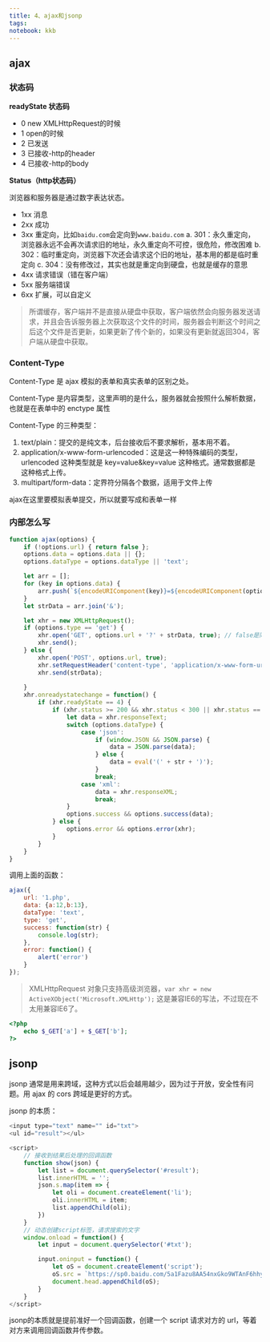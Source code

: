 ```yaml
---
title: 4、ajax和jsonp
tags: 
notebook: kkb
---
```


## ajax

### 状态码

**readyState 状态码**

- 0  new XMLHttpRequest的时候
- 1  open的时候
- 2  已发送
- 3  已接收-http的header
- 4  已接收-http的body

**Status（http状态码）**

浏览器和服务器是通过数字表达状态。

- 1xx  消息
- 2xx  成功
- 3xx  重定向，比如`baidu.com`会定向到`www.baidu.com`
    a. 301：永久重定向，浏览器永远不会再次请求旧的地址，永久重定向不可控，很危险，修改困难
    b. 302：临时重定向，浏览器下次还会请求这个旧的地址，基本用的都是临时重定向
    c. 304：没有修改过，其实也就是重定向到硬盘，也就是缓存的意思
- 4xx  请求错误（错在客户端）
- 5xx  服务端错误
- 6xx  扩展，可以自定义

> 所谓缓存，客户端并不是直接从硬盘中获取，客户端依然会向服务器发送请求，并且会告诉服务器上次获取这个文件的时间，服务器会判断这个时间之后这个文件是否更新，如果更新了传个新的，如果没有更新就返回304，客户端从硬盘中获取。

### Content-Type

Content-Type 是 ajax 模拟的表单和真实表单的区别之处。

Content-Type 是内容类型，这里声明的是什么，服务器就会按照什么解析数据，也就是在表单中的 enctype 属性

Content-Type 的三种类型：

1. text/plain：提交的是纯文本，后台接收后不要求解析，基本用不着。
2. application/x-www-form-urlencoded：这是这一种特殊编码的类型，urlencoded 这种类型就是 key=value&key=value 这种格式。通常数据都是这种格式上传。
3. multipart/form-data：定界符分隔各个数据，适用于文件上传

ajax在这里要模拟表单提交，所以就要写成和表单一样

### 内部怎么写

```js
function ajax(options) {
    if (!options.url) { return false };
    options.data = options.data || {};
    options.dataType = options.dataType || 'text';

    let arr = [];
    for (key in options.data) {
        arr.push(`${encodeURIComponent(key)}=${encodeURIComponent(options.data[key])}`);
    }
    let strData = arr.join('&');

    let xhr = new XMLHttpRequest();
    if (options.type == 'get') {
        xhr.open('GET', options.url + '?' + strData, true); // false是同步，如果设置成同步，浏览器会给警告，浏览器会阻止使用同步
        xhr.send();
    } else {
        xhr.open('POST', options.url, true);
        xhr.setRequestHeader('content-type', 'application/x-www-form-urlencoded');
        xhr.send(strData);
        
    }
    xhr.onreadystatechange = function() {
        if (xhr.readyState == 4) {
            if (xhr.status >= 200 && xhr.status < 300 || xhr.status == 304) {
                let data = xhr.responseText;
                switch (options.dataType) {
                    case 'json':
                        if (window.JSON && JSON.parse) {
                            data = JSON.parse(data);
                        } else {
                            data = eval('(' + str + ')');
                        }
                        break;
                    case 'xml':
                        data = xhr.responseXML;
                        break;
                }
                options.success && options.success(data);
            } else {
                options.error && options.error(xhr);
            }
        }
    }
}
```

调用上面的函数：

```js
ajax({
    url: '1.php',
    data: {a:12,b:13},
    dataType: 'text',
    type: 'get',
    success: function(str) {
        console.log(str);
    },
    error: function() {
        alert('error')
    }
});
```

> XMLHttpRequest 对象只支持高级浏览器，`var xhr = new ActiveXObject('Microsoft.XMLHttp');` 这是兼容IE6的写法，不过现在不太用兼容IE6了。

```php
<?php
    echo $_GET['a'] + $_GET['b'];
?>
```

## jsonp

jsonp 通常是用来跨域，这种方式以后会越用越少，因为过于开放，安全性有问题。用 ajax 的 cors 跨域是更好的方式。

jsonp 的本质：

```js
<input type="text" name="" id="txt">
<ul id="result"></ul>

<script>
    // 接收到结果后处理的回调函数
    function show(json) {
        let list = document.querySelector('#result');
        list.innerHTML = '';
        json.s.map(item => {
            let oli = document.createElement('li');
            oli.innerHTML = item;
            list.appendChild(oli);
        })
    }
    // 动态创建script标签，请求搜索的文字
    window.onload = function() {
        let input = document.querySelector('#txt');

        input.oninput = function() {
            let oS = document.createElement('script');
            oS.src = `https://sp0.baidu.com/5a1Fazu8AA54nxGko9WTAnF6hhy/su?wd=${encodeURIComponent(this.value)}&cb=show`;
            document.head.appendChild(oS);
        }
    }
</script>
```

jsonp的本质就是提前准好一个回调函数，创建一个 script 请求对方的 url，等着对方来调用回调函数并传参数。